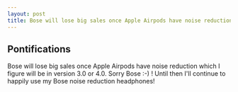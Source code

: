 ```yaml
---
layout: post
title: Bose will lose big sales once Apple Airpods have noise reduction
---
```



## Pontifications


Bose will lose big sales once Apple Airpods have noise reduction which I figure will be in version 3.0 or 4.0. Sorry Bose :-) ! Until then I'll continue to happily use my Bose noise reduction headphones!
